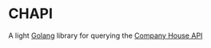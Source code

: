 CHAPI
=====

A light [Golang](http://golang.org) library for querying the [Company House API](https://developer.companieshouse.gov.uk/api/docs/)
